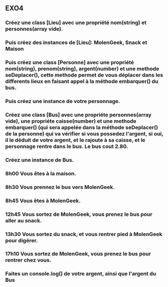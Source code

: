 ## EXO4

### Créez une class [Lieu] avec une propriété nom(string) et personnes(array vide).
### Puis créez des instances de [Lieu]: MolenGeek, Snack et Maison
### Puis créez une class [Personne] avec une propriété nom(string), prenom(string), argent(number) et une methode seDeplacer(), cette methode permet de vous déplacer dans les differents lieux en faisant appel à la méthode embarquer() du bus.
### Puis créez une instance de votre personnage.
### Créez une class [Bus] avec une propriéte personnes(array vide), une propriéte caisse(number) et une methode embarquer() (qui sera appelée dans la méthode seDeplacer() de la personne) qui va vérifier si vous possedez l'argent, si oui, il le déduit de votre argent, et le rajoute à sa caisse, et le personnage rentre dans le bus. Le bus cout 2.80.

### Créez une instance de Bus. 
### 8h00 Vous êtes à la maison.
### 8h30 Vous prennez le bus vers MolenGeek.
### 8h45 Vous êtes à MolenGeek.
### 12h45 Vous sortez de MolenGeek, vous prenez le bus pour aller au snack.
### 13h30 Vous sortez du snack, et vous rentrer pied à MolenGeek pour digérer.
### 17h10 Vous sortez de MolenGeek, vous prenez le bus pour rentrer chez vous.

### Faites un console.log() de votre argent, ainsi que l'argent du Bus